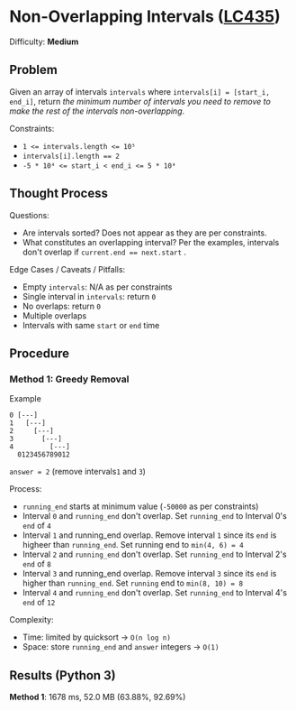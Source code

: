 # Non-Overlapping Intervals ([LC435](https://leetcode.com/problems/non-overlapping-intervals/))
Difficulty: **Medium**

## Problem

Given an array of intervals `intervals` where `intervals[i] = [start_i, end_i]`, return *the minimum number of intervals you need to remove to make the rest of the intervals non-overlapping*.

Constraints:
- `1 <= intervals.length <= 10⁵`
- `intervals[i].length == 2`
- `-5 * 10⁴ <= start_i < end_i <= 5 * 10⁴`

## Thought Process

Questions:
- Are intervals sorted?  Does not appear as they are per constraints.
- What constitutes an overlapping interval?  Per the examples, intervals don't overlap if `current.end == next.start` .

Edge Cases / Caveats / Pitfalls:
- Empty `intervals`: N/A as per constraints
- Single interval in `intervals`: return `0`
- No overlaps: return `0`
- Multiple overlaps
- Intervals with same `start` or `end` time

## Procedure

### Method 1: Greedy Removal

Example
```
0 [---]
1   [---]
2     [---]
3       [---]
4         [---]
  0123456789012
```
`answer = 2` (remove intervals`1` and `3`)

Process:
- `running_end` starts at minimum value (`-50000` as per constraints)
- Interval `0` and `running_end` don't overlap. Set `running_end` to Interval 0's `end` of `4`
- Interval `1` and running_end overlap. Remove interval `1` since its `end` is higheer than `running_end`.  Set running end to `min(4, 6) = 4`
- Interval `2` and `running_end` don't overlap. Set `running_end` to Interval 2's `end` of `8`
- Interval `3` and running_end overlap. Remove interval `3` since its `end` is higher than `running_end`.  Set `running` end to `min(8, 10) = 8`
- Interval `4` and `running_end` don't overlap. Set `running_end` to Interval 4's `end` of `12`

Complexity:
- Time: limited by quicksort -> `O(n log n)`
- Space: store `running_end` and `answer` integers -> `O(1)`

## Results (Python 3)

**Method 1**: 1678 ms, 52.0 MB (63.88%, 92.69%)

